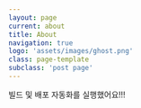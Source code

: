 ```yaml
---
layout: page
current: about
title: About
navigation: true
logo: 'assets/images/ghost.png'
class: page-template
subclass: 'post page'
---
```


빌드 및 배포 자동화를 실행했어요!!!